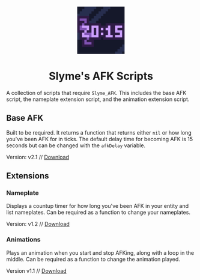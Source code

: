 <p align="center"><img src="https://github.com/Slymeball/figura-avatars/blob/main/Icons/afk%20icon.png?raw=true" width=25%></p>
<h1 align="center">Slyme's AFK Scripts</h1>

A collection of scripts that require `Slyme_AFK`. This includes the base AFK script, the nameplate extension script, and the animation extension script.

## Base AFK

Built to be required. It returns a function that returns either `nil` or how long you've been AFK for in ticks. The default delay time for becoming AFK is 15 seconds but can be changed with the `afkDelay` variable.

Version: v2.1 // [Download](https://raw.githubusercontent.com/Slymeball/figura-avatars/main/Rewrite/AFK%20Scripts/Slyme_AFK.lua)

## Extensions

### Nameplate

Displays a countup timer for how long you've been AFK in your entity and list nameplates. Can be required as a function to change your nameplates.

Version: v1.2 // [Download](https://raw.githubusercontent.com/Slymeball/figura-avatars/main/Rewrite/AFK%20Scripts/Nameplate_AFK.lua)

### Animations

Plays an animation when you start and stop AFKing, along with a loop in the middle. Can be required as a function to change the animation played.

Version v1.1 // [Download](https://raw.githubusercontent.com/Slymeball/figura-avatars/main/Rewrite/AFK%20Scripts/Animation_AFK.lua)
